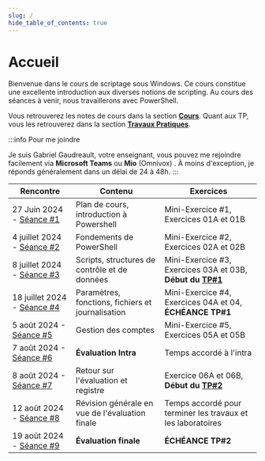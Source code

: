 ```yaml
---
slug: /
hide_table_of_contents: true
---
```


# Accueil

<Row>

<Column>

Bienvenue dans le cours de scriptage sous Windows. Ce cours constitue une excellente introduction aux diverses notions de scripting. Au cours des séances à venir, nous travaillerons avec PowerShell.

Vous retrouverez les notes de cours dans la section **[Cours](cours/accueil)**. Quant aux TP, vous les retrouverez dans la section **[Travaux Pratiques](tp/tp1)**.

:::info Pour me joindre

Je suis Gabriel Gaudreault, votre enseignant, vous pouvez me rejoindre facilement via **Microsoft Teams** ou **Mio** (Omnivox)
. À moins d'exception, je réponds généralement dans un délai de 24 à 48h.
:::

</Column>

<Column>

| Rencontre                                           | Contenu                                        | Exercices                              |
| --------------------------------------              | ------------------------------------           | -------------------------------------- |
| 27 Juin 2024 - [Séance #1](cours/01)        | Plan de cours, introduction à Powershell       | Mini-Exercice #1, Exercices 01A et 01B |
| 4 juillet 2024 - [Séance #2](cours/02)      | Fondements de PowerShell                       | Mini-Exercice #2, Exercices 02A et 02B |
| 8 juillet 2024 - [Séance #3](cours/03)      | Scripts, structures de contrôle et de données  | Mini-Exercice #3, Exercices 03A et 03B, **Début du [TP#1](tp/tp1)** |
| 18 juillet 2024 - [Séance #4](cours/04)     | Paramètres, fonctions, fichiers et journalisation | Mini-Exercice #4, Exercices 04A et 04, **ÉCHÉANCE TP#1** |
| 5 août 2024 - [Séance #5](cours/rencontre5)         | Gestion des comptes                            | Mini-Exercice #5, Exercices 05A et 05B |
| 7 août 2024 - [Séance #6](cours/rencontre6)         | **Évaluation Intra**                           | Temps accordé à l'intra                |
| 8 août 2024 - [Séance #7](cours/rencontre7)         | Retour sur l'évaluation et registre            | Exercice 06A et 06B, **Début du [TP#2](tp/tp2)** |
| 12 août 2024 - [Séance #8](cours/rencontre8)        | Révision générale en vue de l'évaluation finale   | Temps accordé pour terminer les travaux et les laboratoires |
| 19 août 2024 - [Séance #9](cours/rencontre9)        | **Évaluation finale**                          | **ÉCHÉANCE TP#2** |

</Column>

</Row>